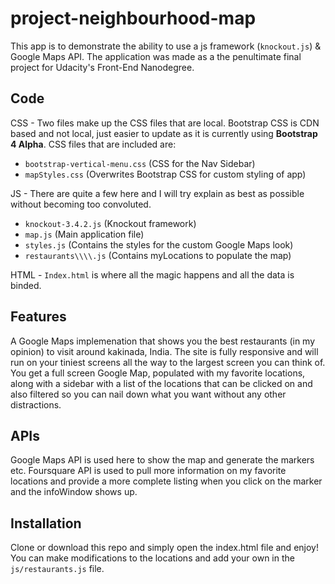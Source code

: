 # project-neighbourhood-map
This app is to demonstrate the ability to use a js framework (`knockout.js`) & Google Maps API.
The application was made as a the penultimate final project for Udacity's Front-End Nanodegree.

## Code
CSS - Two files make up the CSS files that are local. Bootstrap CSS is CDN based and not local, just easier to update as it is currently using **Bootstrap 4 Alpha**. CSS files that are included are:
- `bootstrap-vertical-menu.css` (CSS for the Nav Sidebar)
- `mapStyles.css` (Overwrites Bootstrap CSS for custom styling of app)

JS - There are quite a few here and I will try explain as best as possible without becoming too convoluted.
- `knockout-3.4.2.js` (Knockout framework)
- `map.js` (Main application file)
- `styles.js` (Contains the styles for the custom Google Maps look)
- `restaurants\\\\.js` (Contains myLocations to populate the map)

HTML - `Index.html` is where all the magic happens and all the data is binded.

## Features
A Google Maps implemenation that shows you the best restaurants (in my opinion) to visit around kakinada, India.
The site is fully responsive and will run on your tiniest screens all the way to the largest screen you can think of.
You get a full screen Google Map, populated with my favorite locations, along with a sidebar with a list of the locations that can be clicked on and also filtered so you can nail down what you want without any other distractions.

## APIs
Google Maps API is used here to show the map and generate the markers etc.
Foursquare API is used to pull more information on my favorite locations and provide a more complete listing when you click on the marker and the infoWindow shows up.

## Installation
Clone or download this repo and simply open the index.html file and enjoy!
You can make modifications to the locations and add your own in the `js/restaurants.js` file.
